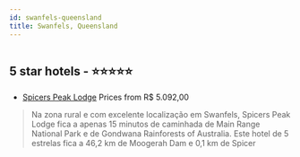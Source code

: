 ```yaml
---
id: swanfels-queensland
title: Swanfels, Queensland
---
```


<center><img src="https://i.travelapi.com/hotels/2000000/1210000/1207500/1207487/51a27367_z.jpg" alt="" /></center>


##  5 star hotels - ⭐️⭐️⭐️⭐️⭐️

-    [Spicers Peak Lodge](https://us.hurb.com/hotels/swanfels/spicers-peak-lodge-HT-6TGN?cmp=18055) Prices from R$ 5.092,00
   > Na zona rural e com excelente localização em Swanfels, Spicers Peak Lodge fica a apenas 15 minutos de caminhada de Main Range National Park e de Gondwana Rainforests of Australia.  Este hotel de 5 estrelas fica a 46,2 km de Moogerah Dam e 0,1 km de Spicer
